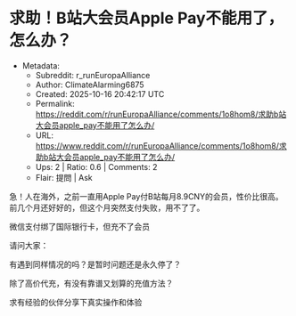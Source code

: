 # 求助！B站大会员Apple Pay不能用了，怎么办？

- Metadata:
  - Subreddit: r_runEuropaAlliance
  - Author: ClimateAlarming6875
  - Created: 2025-10-16 20:42:17 UTC
  - Permalink: https://reddit.com/r/runEuropaAlliance/comments/1o8hom8/求助b站大会员apple_pay不能用了怎么办/
  - URL: https://www.reddit.com/r/runEuropaAlliance/comments/1o8hom8/求助b站大会员apple_pay不能用了怎么办/
  - Ups: 2 | Ratio: 0.6 | Comments: 2
  - Flair: 提問 | Ask


急！人在海外，之前一直用Apple
Pay付B站每月8.9CNY的会员，性价比很高。前几个月还好好的，但这个月突然支付失败，用不了了。

微信支付绑了国际银行卡，但充不了会员

请问大家：

有遇到同样情况的吗？是暂时问题还是永久停了？

除了高价代充，有没有靠谱又划算的充值方法？

求有经验的伙伴分享下真实操作和体验

